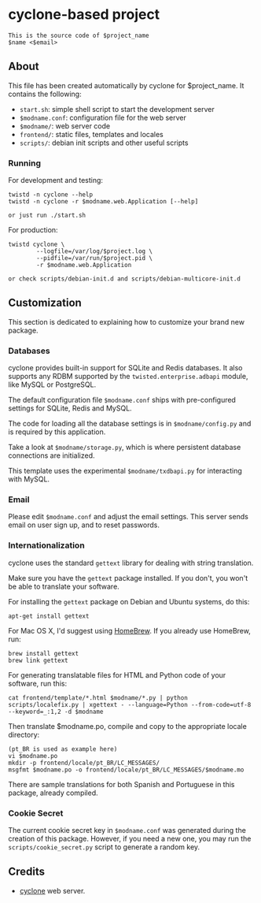 # cyclone-based project

    This is the source code of $project_name
    $name <$email>


## About

This file has been created automatically by cyclone for $project_name.
It contains the following:

- ``start.sh``: simple shell script to start the development server
- ``$modname.conf``: configuration file for the web server
- ``$modname/``: web server code
- ``frontend/``: static files, templates and locales
- ``scripts/``: debian init scripts and other useful scripts


### Running

For development and testing:

    twistd -n cyclone --help
    twistd -n cyclone -r $modname.web.Application [--help]

    or just run ./start.sh


For production:

    twistd cyclone \
            --logfile=/var/log/$project.log \
            --pidfile=/var/run/$project.pid \
            -r $modname.web.Application

    or check scripts/debian-init.d and scripts/debian-multicore-init.d


## Customization

This section is dedicated to explaining how to customize your brand new
package.


### Databases

cyclone provides built-in support for SQLite and Redis databases.
It also supports any RDBM supported by the ``twisted.enterprise.adbapi``
module, like MySQL or PostgreSQL.

The default configuration file ``$modname.conf`` ships with pre-configured
settings for SQLite, Redis and MySQL.

The code for loading all the database settings is in ``$modname/config.py``
and is required by this application.

Take a look at ``$modname/storage.py``, which is where persistent database
connections are initialized.

This template uses the experimental ``$modname/txdbapi.py`` for interacting
with MySQL.


### Email

Please edit ``$modname.conf`` and adjust the email settings. This server
sends email on user sign up, and to reset passwords.


### Internationalization

cyclone uses the standard ``gettext`` library for dealing with string
translation.

Make sure you have the ``gettext`` package installed. If you don't, you won't
be able to translate your software.

For installing the ``gettext`` package on Debian and Ubuntu systems, do this:

    apt-get install gettext

For Mac OS X, I'd suggest using [HomeBrew](http://mxcl.github.com/homebrew>).
If you already use HomeBrew, run:

    brew install gettext
    brew link gettext

For generating translatable files for HTML and Python code of your software,
run this:

    cat frontend/template/*.html $modname/*.py | python scripts/localefix.py | xgettext - --language=Python --from-code=utf-8 --keyword=_:1,2 -d $modname

Then translate $modname.po, compile and copy to the appropriate locale
directory:

    (pt_BR is used as example here)
    vi $modname.po
    mkdir -p frontend/locale/pt_BR/LC_MESSAGES/
    msgfmt $modname.po -o frontend/locale/pt_BR/LC_MESSAGES/$modname.mo

There are sample translations for both Spanish and Portuguese in this package,
already compiled.


### Cookie Secret

The current cookie secret key in ``$modname.conf`` was generated during the
creation of this package. However, if you need a new one, you may run the
``scripts/cookie_secret.py`` script to generate a random key.

## Credits

- [cyclone](http://github.com/fiorix/cyclone) web server.
